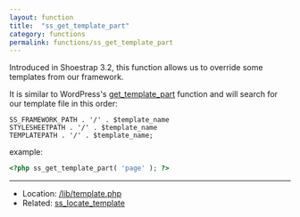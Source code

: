 ```yaml
---
layout: function
title:  "ss_get_template_part"
category: functions
permalink: functions/ss_get_template_part
---
```


Introduced in Shoestrap 3.2, this function allows us to override some templates from our framework.

It is similar to WordPress's [get\_template\_part](http://codex.wordpress.org/Function_Reference/get_template_part) function and will search for our template file in this order:

```
SS_FRAMEWORK_PATH . '/' . $template_name
STYLESHEETPATH . '/' . $template_name
TEMPLATEPATH . '/' . $template_name;
```

example:

```php
<?php ss_get_template_part( 'page' ); ?>
```

<hr>

* Location: [/lib/template.php](https://github.com/shoestrap/shoestrap-3/blob/development/lib/template.php)
* Related: [ss\_locate\_template](/functions/ss_locate_template)